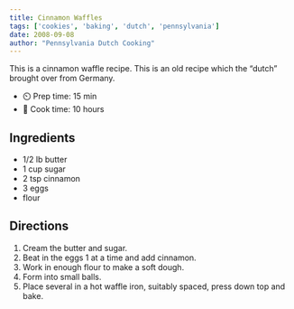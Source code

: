 ```yaml
---
title: Cinnamon Waffles
tags: ['cookies', 'baking', 'dutch', 'pennsylvania']
date: 2008-09-08
author: "Pennsylvania Dutch Cooking"
---
```


This is a cinnamon waffle recipe. This is an old recipe which the “dutch” brought over from Germany.

- ⏲️ Prep time: 15 min
- 🍳 Cook time: 10 hours

## Ingredients

- 1/2 lb butter
- 1 cup sugar
- 2 tsp cinnamon
- 3 eggs
- flour

## Directions

1. Cream the butter and sugar. 
2. Beat in the eggs 1 at a time and add cinnamon. 
3. Work in enough flour to make a soft dough. 
4. Form into small balls. 
5. Place several in a hot waffle iron, suitably spaced, press down top and bake. 
